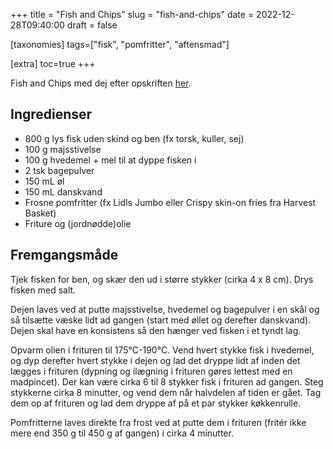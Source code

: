 +++
title = "Fish and Chips"
slug  = "fish-and-chips"
date  = 2022-12-28T09:40:00
draft = false

[taxonomies]
tags=["fisk", "pomfritter", "aftensmad"]

[extra]
toc=true
+++

Fish and Chips med dej efter opskriften
[her](https://www.bbcgoodfood.com/recipes/golden-beer-battered-fish-chips).

## Ingredienser

- 800 g lys fisk uden skind og ben (fx torsk, kuller, sej)
- 100 g majsstivelse
- 100 g hvedemel + mel til at dyppe fisken i
- 2 tsk bagepulver
- 150 mL øl
- 150 mL danskvand
- Frosne pomfritter (fx Lidls Jumbo eller Crispy skin-on fries fra Harvest Basket)
- Friture og (jordnødde)olie

## Fremgangsmåde

Tjek fisken for ben, og skær den ud i større stykker (cirka 4 x 8 cm). Drys
fisken med salt.

Dejen laves ved at putte majsstivelse, hvedemel og bagepulver i en skål og så
tilsætte væske lidt ad gangen (start med øllet og derefter danskvand). Dejen
skal have en konsistens så den hænger ved fisken i et tyndt lag.

Opvarm olien i frituren til 175°C-190°C. Vend hvert stykke fisk i hvedemel, og
dyp derefter hvert stykke i dejen og lad det dryppe lidt af inden det lægges i
frituren (dypning og ilægning i frituren gøres lettest med en madpincet). Der
kan være cirka 6 til 8 stykker fisk i frituren ad gangen. Steg stykkerne cirka 8
minutter, og vend dem når halvdelen af tiden er gået. Tag dem op af frituren og
lad dem dryppe af på et par stykker køkkenrulle.

Pomfritterne laves direkte fra frost ved at putte dem i frituren (fritér ikke
mere end 350 g til 450 g af gangen) i cirka 4 minutter.
